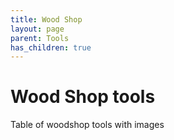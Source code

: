 ```yaml
---
title: Wood Shop
layout: page
parent: Tools
has_children: true
---
```


# Wood Shop tools

Table of woodshop tools with images